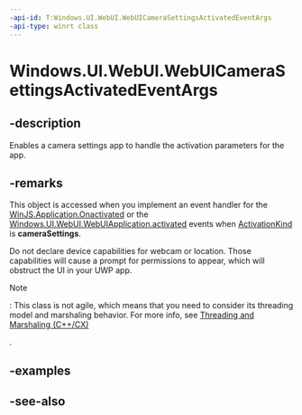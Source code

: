 ```yaml
---
-api-id: T:Windows.UI.WebUI.WebUICameraSettingsActivatedEventArgs
-api-type: winrt class
---
```


<!-- Class syntax.
public class WebUICameraSettingsActivatedEventArgs : Windows.ApplicationModel.Activation.IActivatedEventArgs, Windows.ApplicationModel.Activation.ICameraSettingsActivatedEventArgs, Windows.UI.WebUI.IActivatedEventArgsDeferral
-->

# Windows.UI.WebUI.WebUICameraSettingsActivatedEventArgs

## -description
Enables a camera settings app to handle the activation parameters for the app.

## -remarks
This object is accessed when you implement an event handler for the [WinJS.Application.Onactivated](http://msdn.microsoft.com/library/8b1cf913-a914-47d1-a690-bc3f0931e9d4) or the [Windows.UI.WebUI.WebUIApplication.activated](webuiapplication_activated.md) events when [ActivationKind](../windows.applicationmodel.activation/activationkind.md) is **cameraSettings**.

Do not declare device capabilities for webcam or location. Those capabilities will cause a prompt for permissions to appear, which will obstruct the UI in your UWP app.



> [!NOTE]
> : This class is not agile, which means that you need to consider its threading model and marshaling behavior. For more info, see [Threading and Marshaling (C++/CX)](http://go.microsoft.com/fwlink/p/?linkid=258275)
<!--[jjacks - removed this link (http://go.microsoft.com/fwlink/p/?linkid=258277 404->http://msdn.microsoft.com/library/windows/apps/jj157115.aspx) because it doesn't work] and Using Windows Runtime objects in a multithreaded environment (.NET)-->
.

## -examples

## -see-also